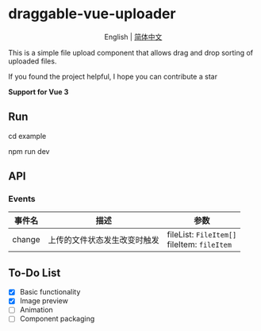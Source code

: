 # draggable-vue-uploader

<div align="center">

English | [简体中文](./README.md)

</div>
This is a simple file upload component that allows drag and drop sorting of uploaded files.

If you found the project helpful,  I hope you can contribute a star

**Support for Vue 3**

## Run

cd example

npm run dev

## API

### Events
|事件名|描述|参数|
|---|---|---|
|change|上传的文件状态发生改变时触发|fileList: `FileItem[]`<br>fileItem: `fileItem`|


## To-Do List

- [x] Basic functionality
- [x] Image preview
- [ ] Animation
- [ ] Component packaging
